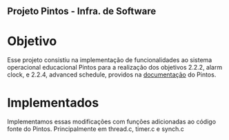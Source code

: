 ## Projeto Pintos - Infra. de Software

# Objetivo
Esse projeto consistiu na implementação de funcionalidades ao sistema operacional educacional Pintos para a realização dos objetivos 2.2.2, alarm clock, e 2.2.4, advanced schedule, providos na [documentação](https://web.stanford.edu/~ouster/cgi-bin/cs140-spring20/pintos/pintos_2.html#SEC15) do Pintos. 

# Implementados
Implementamos essas modificações com funções adicionadas ao código fonte do Pintos. Principalmente em thread.c, timer.c e synch.c
